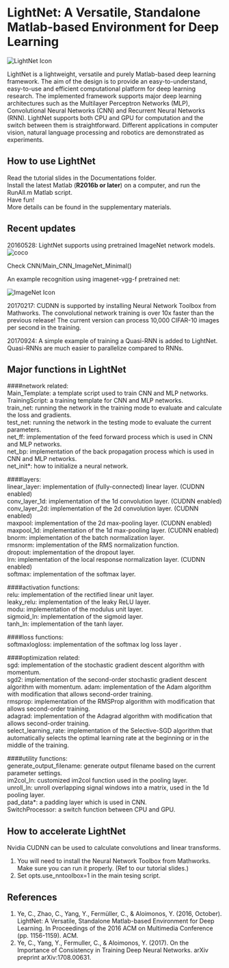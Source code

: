 # LightNet: A Versatile, Standalone Matlab-based Environment for Deep Learning

![LightNet Icon](LightNet.png)

LightNet is a lightweight, versatile and purely Matlab-based deep learning framework. The aim of the design is to provide an easy-to-understand, easy-to-use and efficient computational platform for deep learning research. The implemented framework supports major deep learning architectures such as the Multilayer Perceptron Networks (MLP), Convolutional Neural Networks (CNN) and Recurrent Neural Networks (RNN). LightNet supports both CPU and GPU for computation and the switch between them is straightforward. Different applications in computer vision, natural language processing and robotics are demonstrated as experiments.

## How to use LightNet

Read the tutorial slides in the Documentations folder.  
Install the latest Matlab (**R2016b or later**) on a computer, and run the RunAll.m Matlab script.  
Have fun!  
More details can be found in the supplementary materials.  

## Recent updates

20160528: LightNet supports using pretrained ImageNet network models. 
![coco](coco.png)

Check CNN/Main_CNN_ImageNet_Minimal()

An example recognition using imagenet-vgg-f pretrained net:

![ImageNet Icon](ImageNetPreTrain.png)

20170217: CUDNN is supported by installing Neural Network Toolbox from Mathworks. The convolutional network training is over 10x faster than the previous release! The current version can process 10,000 CIFAR-10 images per second in the training.


20170924: A simple example of training a Quasi-RNN is added to LightNet. Quasi-RNNs are much easier to parallelize compared to RNNs. 


## Major functions in LightNet
  
####network related:  
Main_Template: a template script used to train CNN and MLP networks.  
TrainingScript: a training template for CNN and MLP networks.  
train_net: running the network in the training mode to evaluate and calculate the loss and gradients.  
test_net: running the network in the testing mode to evaluate the current parameters.  
net_ff: implementation of the feed forward process which is used in CNN and MLP networks.  
net_bp: implementation of the back propagation process which is used in CNN and MLP networks.  
net_init*: how to initialize a neural network.  
  
####layers:  
linear_layer: implementation of (fully-connected) linear layer. (CUDNN enabled)   
conv_layer_1d: implementation of the 1d convolution layer. (CUDNN enabled)  
conv_layer_2d: implementation of the 2d convolution layer. (CUDNN enabled)  
maxpool: implementation of the 2d max-pooling layer. (CUDNN enabled)  
maxpool_1d: implementation of the 1d max-pooling layer. (CUDNN enabled)  
bnorm: implementation of the batch normalization layer.  
rmsnorm: implementation of the RMS normalization function.  
dropout: implementation of the dropout layer.  
lrn: implementation of the local response normalization layer. (CUDNN enabled)  
softmax: implementation of the softmax layer.  

####activation functions:  
relu: implementation of the rectified linear unit layer.  
leaky_relu: implementation of the leaky ReLU layer.  
modu: implementation of the modulus unit layer.  
sigmoid_ln: implementation of the sigmoid layer.  
tanh_ln: implementation of the tanh layer.  

  
####loss functions:  
softmaxlogloss: implementation of the softmax log loss layer .  
  
####optimization related:  
sgd: implementation of the stochastic gradient descent algorithm with momentum.  
sgd2: implementation of the second-order stochastic gradient descent algorithm with momentum.
adam: implementation of the Adam algorithm with modification that allows second-order training.  
rmsprop: implementation of the RMSProp algorithm with modification that allows second-order training.  
adagrad: implementation of the Adagrad algorithm with modification that allows second-order training.  
select_learning_rate: implementation of the Selective-SGD algorithm that automatically selects the optimal learning rate at the beginning or in the middle of the training.  
  
####utility functions:  
generate_output_filename: generate output filename based on the current parameter settings.  
im2col_ln: customized im2col function used in the pooling layer.  
unroll_ln: unroll overlapping signal windows into a matrix, used in the 1d pooling layer.  
pad_data*: a padding layer which is used in CNN.  
SwitchProcessor: a switch function between CPU and GPU.  


## How to accelerate LightNet  

Nvidia CUDNN can be used to calculate convolutions and linear transforms. 

1. You will need to install the Neural Network Toolbox from Mathworks. Make sure you can run it properly. (Ref to our tutorial slides.)  
2. Set opts.use_nntoolbox=1 in the main tesing script.  

## References  
1. Ye, C., Zhao, C., Yang, Y., Fermüller, C., & Aloimonos, Y. (2016, October). LightNet: A Versatile, Standalone Matlab-based Environment for Deep Learning. In Proceedings of the 2016 ACM on Multimedia Conference (pp. 1156-1159). ACM.  
2. Ye, C., Yang, Y., Fermuller, C., & Aloimonos, Y. (2017). On the Importance of Consistency in Training Deep Neural Networks. arXiv preprint arXiv:1708.00631.  


